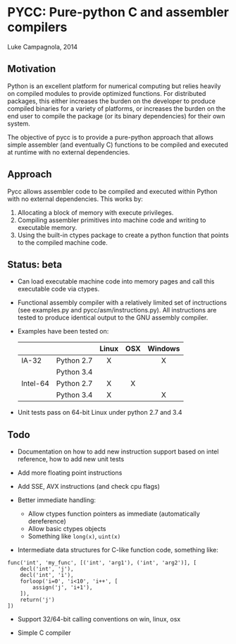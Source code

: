 PYCC: Pure-python C and assembler compilers
===========================================

Luke Campagnola, 2014


Motivation
----------

Python is an excellent platform for numerical computing but relies
heavily on compiled modules to provide optimized functions. For 
distributed packages, this either increases the burden on the developer
to produce compiled binaries for a variety of platforms, or increases
the burden on the end user to compile the package (or its binary 
dependencies) for their own system.

The objective of pycc is to provide a pure-python approach that
allows simple assembler (and eventually C) functions to be compiled
and executed at runtime with no external dependencies.


Approach
--------

Pycc allows assembler code to be compiled and
executed within Python with no external dependencies. This works by:

1. Allocating a block of memory with execute privileges.
2. Compiling assembler primitives into machine code and writing to
   executable memory. 
3. Using the built-in ctypes package to create a python function that
   points to the compiled machine code. 


Status: beta
------------

* Can load executable machine code into memory pages
  and call this executable code via ctypes.
* Functional assembly compiler with a relatively limited set of inctructions
  (see examples.py and pycc/asm/instructions.py). All instructions
  are tested to produce identical output to the GNU assembly compiler.
* Examples have been tested on:

  |           |            |  Linux  |   OSX   | Windows |
  |:----------|:-----------|:-------:|:-------:|:-------:|
  |  IA-32    | Python 2.7 |    X    |         |    X    |
  |           | Python 3.4 |         |         |         |
  | Intel-64  | Python 2.7 |    X    |    X    |         |
  |           | Python 3.4 |    X    |         |    X    |

* Unit tests pass on 64-bit Linux under python 2.7 and 3.4


Todo
----

* Documentation on how to add new instruction support based on intel reference, 
  how to add new unit tests

* Add more floating point instructions

* Add SSE, AVX instructions  (and check cpu flags)

* Better immediate handling:

    * Allow ctypes function pointers as immediate (automatically dereference)
    * Allow basic ctypes objects
    * Something like `long(x)`, `uint(x)`

* Intermediate data structures for C-like function code, something like:

```
func('int', 'my_func', [('int', 'arg1'), ('int', 'arg2')], [
    decl('int', 'j'),
    decl('int', 'i'),
    forloop('i=0', 'i<10', 'i++', [
        assign('j', 'i+1'),
    ]),
    return('j')
])
```

* Support 32/64-bit calling conventions on win, linux, osx

* Simple C compiler


